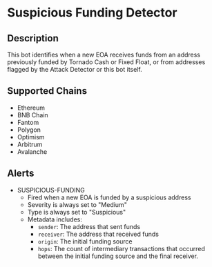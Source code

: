 # Suspicious Funding Detector

## Description

This bot identifies when a new EOA receives funds from an address previously funded by Tornado Cash or Fixed Float, or from addresses flagged by the Attack Detector or this bot itself.

## Supported Chains

- Ethereum
- BNB Chain
- Fantom
- Polygon
- Optimism
- Arbitrum
- Avalanche

## Alerts

- SUSPICIOUS-FUNDING
  - Fired when a new EOA is funded by a suspicious address
  - Severity is always set to "Medium"
  - Type is always set to "Suspicious"
  - Metadata includes:
    - `sender`: The address that sent funds
    - `receiver`: The address that received funds
    - `origin`: The initial funding source
    - `hops`: The count of intermediary transactions that occurred between the initial funding source and the final receiver.
